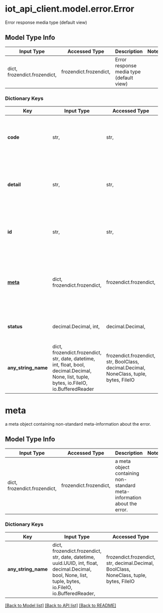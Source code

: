 # iot_api_client.model.error.Error

Error response media type (default view)

## Model Type Info
Input Type | Accessed Type | Description | Notes
------------ | ------------- | ------------- | -------------
dict, frozendict.frozendict,  | frozendict.frozendict,  | Error response media type (default view) | 

### Dictionary Keys
Key | Input Type | Accessed Type | Description | Notes
------------ | ------------- | ------------- | ------------- | -------------
**code** | str,  | str,  | an application-specific error code, expressed as a string value. | [optional] 
**detail** | str,  | str,  | a human-readable explanation specific to this occurrence of the problem. | [optional] 
**id** | str,  | str,  | a unique identifier for this particular occurrence of the problem. | [optional] 
**[meta](#meta)** | dict, frozendict.frozendict,  | frozendict.frozendict,  | a meta object containing non-standard meta-information about the error. | [optional] 
**status** | decimal.Decimal, int,  | decimal.Decimal,  | the HTTP status code applicable to this problem | [optional] value must be a 64 bit integer
**any_string_name** | dict, frozendict.frozendict, str, date, datetime, int, float, bool, decimal.Decimal, None, list, tuple, bytes, io.FileIO, io.BufferedReader | frozendict.frozendict, str, BoolClass, decimal.Decimal, NoneClass, tuple, bytes, FileIO | any string name can be used but the value must be the correct type | [optional]

# meta

a meta object containing non-standard meta-information about the error.

## Model Type Info
Input Type | Accessed Type | Description | Notes
------------ | ------------- | ------------- | -------------
dict, frozendict.frozendict,  | frozendict.frozendict,  | a meta object containing non-standard meta-information about the error. | 

### Dictionary Keys
Key | Input Type | Accessed Type | Description | Notes
------------ | ------------- | ------------- | ------------- | -------------
**any_string_name** | dict, frozendict.frozendict, str, date, datetime, uuid.UUID, int, float, decimal.Decimal, bool, None, list, tuple, bytes, io.FileIO, io.BufferedReader,  | frozendict.frozendict, str, decimal.Decimal, BoolClass, NoneClass, tuple, bytes, FileIO | any string name can be used but the value must be the correct type | [optional]

[[Back to Model list]](../../README.md#documentation-for-models) [[Back to API list]](../../README.md#documentation-for-api-endpoints) [[Back to README]](../../README.md)


